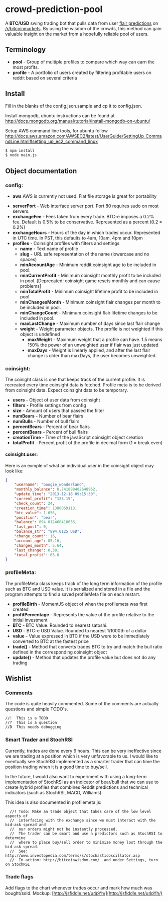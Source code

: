 # crowd-prediction-pool
A **BTC/USD** swing trading bot that pulls data from user [flair predictions](http://coinsight.org/#reddit) on [/r/bitcoinmarkets](http://reddit.com/r/bitcoinmarkets). By using the wisdom of the crowds, this method can gain valuable insight on the market from a hopefully reliable pool of users.

## Terminology

- **pool** - Group of multiple profiles to compare which way can earn the most profits.
- **profile** - A portfolio of users created by filtering profitable users on reddit based on several criteria

## Install

Fill in the blanks of the config.json.sample and cp it to config.json.

Install mongodb, ubuntu instructions can be found at http://docs.mongodb.org/manual/tutorial/install-mongodb-on-ubuntu/

Setup AWS command line tools, for ubuntu follow http://docs.aws.amazon.com/AWSEC2/latest/UserGuide/SettingUp_CommandLine.html#setting_up_ec2_command_linux

```bash
$ npm install
$ node main.js
```


## Object documentation

### config:
- **aws** AWS is currently not used. Flat file storage is great for portability
<!---
- **aws** - Access keys for connecting to Amazon S3. Can be retrieved from the AWS console under Security Credentials.
	- **bucket** - Must be a bucket that your aws account has read/write access to.
	- **s3File** - Filename of the database
-->
- **serverPort** - Web interface server port. Port 80 requires sudo on most servers.
- **exchangeFee** - Fees taken from every trade. BTC-e imposes a 0.2% fee. Default is 0.5% to be conservative. Represented as a percent (0.2 = 0.2%)
- **exchangeHours** - Hours of the day in which trades occur. Represented in UTC time. In PST, this defaults to 4am, 10am, 4pm and 10pm
- **profiles** - Coinsight profiles with filters and settings
	- **name** - Text name of profile
	- **slug** - URL safe representation of the name (lowercase and no spaces)
	- **minAccountAge** - Minimum reddit coinsight age to be included in pool.
	- **minCurrentProfit** - Minimum coinsight monthly profit to be included in pool. [Deprecated: coinsight game resets monthly and can cause problems]
	- **minTotalProfit** - Minimum coinsight lifetime profit to be included in pool.
	- **minChangesMonth** - Minimum coinsight flair changes per month to be included in pool.
	- **minChangeCount** - Minimum coinsight flair lifetime changes to be included in pool.
	- **maxLastChange** - Maximum number of days since last flair change
	- **weight** - Weight parameter objects. The profile is not weighted if this object is undefined
		- **maxWeight** - Maximum weight that a profile can have. 1.5 means 150% the power of an unweighted user if flair was just updated
		- **maxDays** - Weight is linearly applied, and after the last flair change is older than maxDays, the user becomes unweighted.

### coinsight:
The coinight class is one that keeps track of the current profile. It is recreated every time coinsight data is fetched. Profile meta is to be derived from coinsight data. Expect coinsight data to be temporary.
- **users** - Object of user data from coinsight
- **filters** - Profile settings from config
- **size** - Amount of users that passed the filter
- **numBears** - Number of bear flairs
- **numBulls** - Number of bull flairs
- **percentBears** - Percent of bear flairs
- **percentBears** - Percent of bull flairs
- **creationTime** - Time of the javaScript coinsight object creation
- **totalProfit** - Percent profit of the profile in decimal form (1 = break even)

#### coinsight.user:
Here is an exmple of what an individual user in the coinsight object may look like:
```json
{
    "username": "boogie_wonderland",
    "monthly_balance": 0.741898402648962,
    "update_time": "2013-12-18 09:15:30",
    "current_profit": "123.15",
    "check_count": 24,
    "creation_time": 1380059113,
    "btc_value": 1.656,
    "position": "bear",
    "balance": 894.012468418656,
    "last_post": 0,
    "balance_str": "894.0125 USD",
    "change_count": 16,
    "account_age": 85.16,
    "changes_month": 5.64,
    "last_change": 0.38,
    "total_profit": 65.6
}
```

### profileMeta:
The profileMeta class keeps track of the long term information of the profile such as BTC and USD value. It is serialized and stored in a file and the program attempts to find a saved profileMeta file on each restart. 
- **profileBirth** - MomentJS object of when the profilemeta was first created
- **profitPercentage** - Represents the value of the profile relative to the initial investment 
- **BTC** - BTC Value. Rounded to nearest satoshi.
- **USD** - BTC-e USD Value. Rounded to nearest 1/1000th of a dollar
- **value** - Value expressed in BTC if the USD were to be immediately converted to BTC at the fastest price
- **trade()** - Method that converts trades BTC to try and match the bull ratio defined in the corresponding coinsight object
- **update()** - Method that updates the profile value but does not do any trading  


## Wishlist

### Comments
The code is quite heavily commented. Some of the comments are actually questions and simple TODO's.
```
//!  This is a TODO
//?  This is a question
//D  This needs debugging
```

### Smart Trader and StochRSI
Currently, trades are done every 6 hours. This can be very ineffective since we are trading at a position which is very unfavorable to us. I would like to eventually see StochRSI implemented as a smarter trader that can time the position trading when it is a good time to buy/sell.

In the future, I would also want to experiment with using a long-term implementation of StochRSI as an indicator of bear/bull that we can use to create hybrid profiles that combines Reddit predictions and technical indicators (such as StochRSI, MACD, Williams).

This idea is also documented in profilemeta.js:
```
  //! Todo: Make an trade object that takes care of the low level aspects of 
  //  interfacing with the exchange since we must interact with the bid-ask spread and
  //  our orders might not be instantly processed.
  //  The trader can be smart and use a predictors such as StochRSI to determine
  //  where to place buy/sell order to minimize money lost through the bid-ask spread.
  //  See: http://www.investopedia.com/terms/s/stochasticoscillator.asp
  //  In action: http://bitcoinwisdom.com/  and under Settings, turn on StochRSI
```

### Trade flags
Add flags to the chart whenever trades occur and mark how much was bought/sold. Mockup: [http://jsfiddle.net/u4pYh/](http://jsfiddle.net/u4pYh/)
